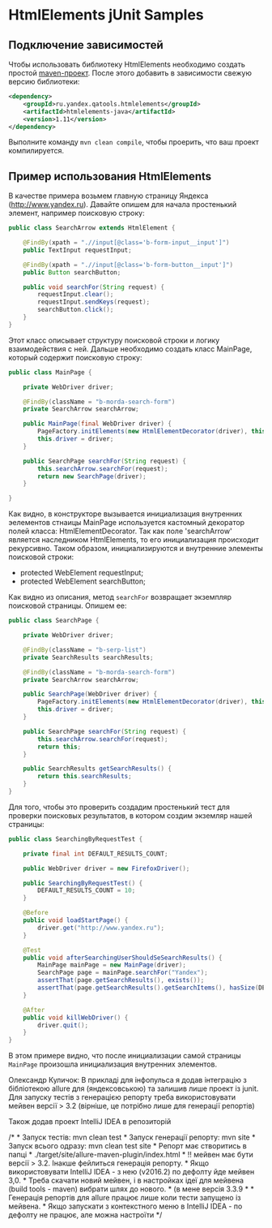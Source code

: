 HtmlElements jUnit Samples
==========================

Подключение зависимостей
------------------------

Чтобы использовать библиотеку HtmlElements необходимо создать простой [maven-проект](http://maven.apache.org/guides/getting-started/index.html).
После этого добавить в зависимости свежую версию библиотеки:

```xml
<dependency>
    <groupId>ru.yandex.qatools.htmlelements</groupId>
    <artifactId>htmlelements-java</artifactId>
    <version>1.11</version>
</dependency>
```

Выполните команду `mvn clean compile`, чтобы проерить, что ваш проект компилируется.

Пример использования HtmlElements
---------------------------------

В качестве примера возьмем главную страницу Яндекса (http://www.yandex.ru).
Давайте опишем для начала простенький элемент, например поисковую строку:

```java
public class SearchArrow extends HtmlElement {

    @FindBy(xpath = ".//input[@class='b-form-input__input']")
    public TextInput requestInput;

    @FindBy(xpath = ".//input[@class='b-form-button__input']")
    public Button searchButton;

    public void searchFor(String request) {
        requestInput.clear();
        requestInput.sendKeys(request);
        searchButton.click();
    }
}
```

Этот класс описывает структуру поисковой строки и логику взаимодействия с ней.
Дальше необходимо создать класс MainPage, который содержит поисковую строку:

```java
public class MainPage {

    private WebDriver driver;

    @FindBy(className = "b-morda-search-form")
    private SearchArrow searchArrow;

    public MainPage(final WebDriver driver) {
        PageFactory.initElements(new HtmlElementDecorator(driver), this);
        this.driver = driver;
    }

    public SearchPage searchFor(String request) {
        this.searchArrow.searchFor(request);
        return new SearchPage(driver);
    }

}
```

Как видно, в конструкторе вызывается инициализация внутренних эелементов стнаицы MainPage используется
кастомный декоратор полей класса: HtmlElementDecorator.
Так как поле 'searchArrow' является наследником HtmlElements, то его инициализация происходит рекурсивно.
Таком образом, инициализируются и внутренние элементы поисковой строки:
 -  protected WebElement requestInput;
 -  protected WebElement searchButton;

Как видно из описания, метод `searchFor` возвращает экземпляр поисковой страницы. Опишем ее:

```java
public class SearchPage {

    private WebDriver driver;

    @FindBy(className = "b-serp-list")
    private SearchResults searchResults;

    @FindBy(className = "b-morda-search-form")
    private SearchArrow searchArrow;

    public SearchPage(WebDriver driver) {
        PageFactory.initElements(new HtmlElementDecorator(driver), this);
        this.driver = driver;
    }

    public SearchPage searchFor(String request) {
        this.searchArrow.searchFor(request);
        return this;
    }

    public SearchResults getSearchResults() {
        return this.searchResults;
    }
}
```

Для того, чтобы это проверить создадим простенький тест для проверки поисковых результатов,
в котором создим экземляр нашей страницы:

```java
public class SearchingByRequestTest {

    private final int DEFAULT_RESULTS_COUNT;

    public WebDriver driver = new FirefoxDriver();

    public SearchingByRequestTest() {
        DEFAULT_RESULTS_COUNT = 10;
    }

    @Before
    public void loadStartPage() {
        driver.get("http://www.yandex.ru");
    }

    @Test
    public void afterSearchingUserShouldSeSearchResults() {
        MainPage mainPage = new MainPage(driver);
        SearchPage page = mainPage.searchFor("Yandex");
        assertThat(page.getSearchResults(), exists());
        assertThat(page.getSearchResults().getSearchItems(), hasSize(DEFAULT_RESULTS_COUNT));
    }

    @After
    public void killWebDriver() {
        driver.quit();
    }
}
```

В этом примере видно, что после инициализации самой страницы `MainPage` произошла инициализация внутренних элементов.

Олександр Куличок:
В прикладі для інфопульса я додав інтеграцію з бібліотекою allure для (яндексовською) 
та залишив лише проект із junit. Для запуску тестів з генерацією репорту треба використовувати мейвен версії > 3.2
(вірніше, це потрібно лише для генерації репортів)

Також додав проект IntelliJ IDEA в репозиторій

/*
     * Запуск тестів:  mvn clean test
     * Запуск генерації репорту:  mvn site
     * Запуск всього одразу:  mvn clean test site
     * Репорт має створитись в папці
     * ./target/site/allure-maven-plugin/index.html
     * !! мейвен має бути версії > 3.2. Інакше фейлиться генерація репорту.
     * Якщо використовувати IntelliJ IDEA - з нею (v2016.2) по дефолту йде мейвен 3,0.
     * Треба скачати новий мейвен, і в настройках ідеї для мейвена (build tools - maven) вибрати шлях до нового.
     * (в мене версія 3.3.9
     *
     * Генерація репортів для allure працює лише коли тести запущено із мейвена.
     * Якщо запускати з контекстного меню в IntelliJ IDEA - по дефолту не працює, але можна настроїти
     */
     

